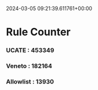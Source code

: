 2024-03-05 09:21:39.611761+00:00
# Rule Counter 
 ### UCATE : 453349

 ### Veneto : 182164

 ### Allowlist : 13930